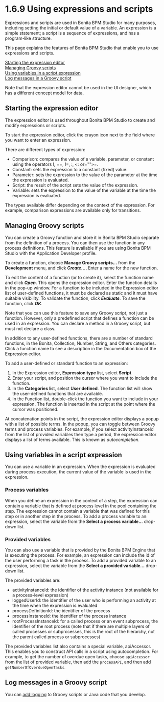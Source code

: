 # 1.6.9 Using expressions and scripts
Expressions and scripts are used in Bonita BPM Studio for many purposes, including setting the initial or default value of a
variable. An expression is a simple statement; a script is a sequence of expressions, and has a program-like structure. 

This page explains the features of Bonita BPM Studio that enable you to use expressions and scripts.

[Starting the expression editor](#L142)  
[Managing Groovy scripts](#L101)  
[Using variables in a script expression](#L99)  
[Log messages in a Groovy script](#logging)

Note that the expression editor cannot be used in the UI designer, which has a different concept model for [data](/variables.md).

## Starting the expression editor

The expression editor is used throughout Bonita BPM Studio to create and modify
expressions or scripts.

To start the expression editor, click the crayon icon next to the field
where you want to enter an expression. 

There are different types of expression:

* Comparison: compares the value of a variable, parameter, or constant using the operators !, ==, !=, :, <: or=""\>=.
* Constant: sets the expression to a constant (fixed) value.
* Parameter: sets the expression to the value of the parameter at the time the expression is evaluated.
* Script: the result of the script sets the value of the expression.
* Variable: sets the expression to the value of the variable at the time the expression is evaluated.

The types available differ depending on the context of the expression. For example, comparison expressions are available only for transitions.

## Managing Groovy scripts

You can create a Groovy function and store it in Bonita BPM Studio separate from
the definition of a process. You can then use the function in any process
definitions. This feature is available if you are using Bonita BPM Studio with the
Application Developer profile.

To create a function, choose **Manage Groovy scripts...** from
the **Development** menu, and click
_**Create...**_. Enter a name for the new function. 

To edit the content of a function (or to create it), select the function name
and click **_Open_**. This opens the expression editor.
Enter the function details in the pop-up window. 
For a function to be included in the Expression editor list of user-defined functions, it must be declared as static and it must have suitable visibility.
To validate the function, click
_**Evaluate**_. To save the function, click
_**OK**_. 

Note that you can use this feature to save any Groovy 
script, not just a function. However, only a predefined script that defines a function
can be used in an expression. You can declare a method in a Groovy script, but must not declare a class.

In addition to any user-defined functions, there are a number of standard functions, in the Bonita, 
Collection, Number, String, and Others categories. Click a function name to see a description in the 
Documentation box of the Expression editor.

To add a user-defined or standard function to an expression:

1. In the Expression editor, **Expression type** list, select **Script**.
2. Enter your script, and position the cursor where you want to include the function.
3. In the **Categories** list, select **User defined**. The function list will show the user-defined functions that
are available.
4. In the Function list, double-click the function you want to include in your expression. The function is inserted in the script
at the point where the cursor was positioned.

At concatenation points in the script, the expression editor displays a popup with a list of possible terms. In the popup, you can toggle between Groovy terms and process variables. 
For example, if you select activityInstanceId from the list of provided variables then type a period, the expression editor displays a list of terms available. This is known as _autocompletion_.

## Using variables in a script expression

You can use a variable in an expression. When the expression is evaluated
during process execution, the current value of the variable is used in the
expression.

### Process variables

When you define an expression in the context of a step, the expression can
contain a variable that is defined at process level in the pool 
containing the step. The expression cannot contain a variable that was defined
for this step or in another step in the process. To add a
process variable to an expression, select the variable from the **Select
a process variable...** drop-down list. 

### Provided variables

You can also use a variable that is provided by the Bonita BPM Engine that is
executing the process. For example, an expression can include the id of the
user performing a task in the process. To add a provided variable to an
expression, select the variable from the **Select a provided
variable...** drop-down list.

The provided variables are:

* activityInstanceId: the identifier of the activity instance (not available for a process-level expression)
* loggedUserId: the identifier of the user who is performing an activity at the time when the expression is evaluated
* processDefinitionId: the identifier of the process
* processInstanceId: the identifier of the process instance
* rootProcessInstanceId: for a called process or an event subprocess, the identifier of the root process (note that if there 
are multiple layers of called processes or subprocesses, this is the root of the hierarchy, not the parent called process or subprocesses)

The provided variables list also contains a special variable, apiAccessor. This enables you to construct API calls in a script using autocompletion. 
For example, to get the number of overdue open tasks, choose `apiAccessor` from the list of provided variable, then add the `processAPI`, and then add `getNumberOfOverdueOpenTasks`.

## Log messages in a Groovy script

You can [add logging](/logging.md#your_log) to Groovy scripts or Java code that you develop.